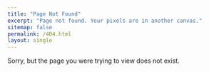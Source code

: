 ```yaml
---
title: "Page Not Found"
excerpt: "Page not found. Your pixels are in another canvas."
sitemap: false
permalink: /404.html
layout: single
---
```


Sorry, but the page you were trying to view does not exist.